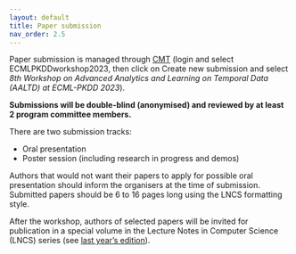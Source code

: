 ```yaml
---
layout: default
title: Paper submission
nav_order: 2.5
---
```


Paper submission is managed through [CMT](https://cmt3.research.microsoft.com/ECMLPKDDworkshop2023) (login and select ECMLPKDDworkshop2023, then click on Create new submission and select _8th Workshop on Advanced Analytics and Learning on Temporal Data (AALTD) at ECML-PKDD 2023_).

**Submissions will be double-blind (anonymised) and reviewed by at least 2 program committee members.**


There are  two submission tracks:
* Oral presentation
* Poster session (including research in progress and demos)


Authors that would not want their papers to apply for possible oral presentation should inform the organisers at the time of submission. Submitted papers should be 6 to 16 pages long using the LNCS formatting style.
 
After the workshop, authors of selected papers will be invited for publication in a special volume in the Lecture Notes in Computer Science (LNCS) series (see [last year’s edition](https://link.springer.com/book/10.1007/978-3-031-24378-3)).

